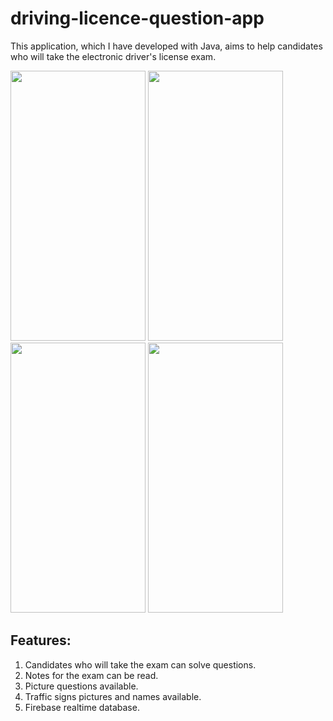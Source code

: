 # driving-licence-question-app
This application, which I have developed with Java, aims to help candidates who will take the electronic driver's license exam. 


<kbd><img width="216" height="432" src="https://i.ibb.co/DWfq4Dw/dl1.png"/></kbd>
<kbd><img width="216" height="432" src="https://i.ibb.co/NL9Lv9X/dl2.png"/></kbd>
<kbd><img width="216" height="432" src="https://i.ibb.co/HPbzG67/dl3.png"/></kbd>
<kbd><img width="216" height="432" src="https://i.ibb.co/VwCcpzS/dl6.png"/></kbd>



## Features:
1) Candidates who will take the exam can solve questions.
2) Notes for the exam can be read.
3) Picture questions available.
4) Traffic signs pictures and names available.
5) Firebase realtime database.
